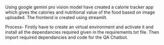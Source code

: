 Using google gemini pro vision model have created a calorie tracker app which gives the
calories and nutritional value of the food based on image uploaded. The frontend is created using streamlit.

Process- 
Firstly have to create an virtual environment and activate it and install all the dependancies required given in the requirements.txt file. 
Then import required dependancies and code for the QA Chatbot.
